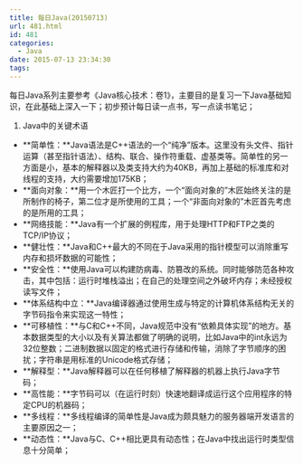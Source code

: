 ```yaml
---
title: 每日Java(20150713)
url: 481.html
id: 481
categories:
  - Java
date: 2015-07-13 23:34:30
tags:
---
```


每日Java系列主要参考《Java核心技术：卷1》，主要目的是复习一下Java基础知识，在此基础上深入一下；初步预计每日读一点书，写一点读书笔记；

1.  Java中的关键术语

*   **简单性：**Java语法是C++语法的一个“纯净”版本。这里没有头文件、指针运算（甚至指针语法）、结构、联合、操作符重载、虚基类等。简单性的另一方面是小，基本的解释器以及类支持大约为40KB，再加上基础的标准库和对线程的支持，大约需要增加175KB；
*   **面向对象：**用一个木匠打一个比方，一个“面向对象的”木匠始终关注的是所制作的椅子，第二位才是所使用的工具；一个“非面向对象的”木匠首先考虑的是所用的工具；
*   **网络技能：**Java有一个扩展的例程库，用于处理HTTP和FTP之类的TCP/IP协议；
*   **健壮性：**Java和C++最大的不同在于Java采用的指针模型可以消除重写内存和损坏数据的可能性；
*   **安全性：**使用Java可以构建防病毒、防篡改的系统。同时能够防范各种攻击，其中包括：运行时堆栈溢出；在自己的处理空间之外破坏内存；未经授权读写文件；
*   **体系结构中立：**Java编译器通过使用生成与特定的计算机体系结构无关的字节码指令来实现这一特性；
*   **可移植性：**与C和C++不同，Java规范中没有“依赖具体实现”的地方。基本数据类型的大小以及有关算法都做了明确的说明，比如Java中的int永远为32位整数；二进制数据以固定的格式进行存储和传输，消除了字节顺序的困扰；字符串是用标准的Unicode格式存储；
*   **解释型：**Java解释器可以在任何移植了解释器的机器上执行Java字节码；
*   **高性能：**字节码可以（在运行时刻）快速地翻译成运行这个应用程序的特定CPU的机器码；
*   **多线程：**多线程编译的简单性是Java成为颇具魅力的服务器端开发语言的主要原因之一；
*   **动态性：**Java与C、C++相比更具有动态性；在Java中找出运行时类型信息十分简单；
